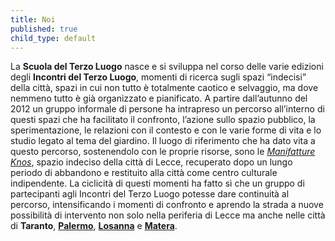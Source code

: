 ```yaml
---
title: Noi
published: true
child_type: default
---
```

La **Scuola del Terzo Luogo** nasce e si sviluppa nel corso delle varie edizioni degli **Incontri del Terzo Luogo**, momenti di ricerca sugli spazi “indecisi” della città, spazi in cui non tutto è totalmente caotico e selvaggio, ma dove nemmeno tutto è già organizzato e pianificato. 
A partire dall’autunno del 2012 un gruppo informale di persone ha intrapreso un percorso all’interno di questi spazi che ha facilitato il confronto, l’azione sullo spazio pubblico, la sperimentazione, le relazioni con il contesto e con le varie forme di vita e lo studio legato al tema del giardino. Il luogo di riferimento che ha dato vita a questo percorso, sostenendolo con le proprie risorse, sono le [*Manifatture Knos*](www.manifattureknos.org), spazio indeciso della città di Lecce, recuperato dopo un lungo periodo di abbandono e restituito alla città come centro culturale indipendente.
La ciclicità di questi momenti ha fatto sì che un gruppo di partecipanti agli Incontri del Terzo Luogo potesse dare continuità al percorso, intensificando i momenti di confronto e aprendo la strada a nuove possibilità di intervento non solo nella periferia di Lecce ma anche nelle città di **Taranto**, [**Palermo**](../giardini/palermo), [**Losanna**](../giardini/losanna) e [**Matera**](../giardini/matera).



